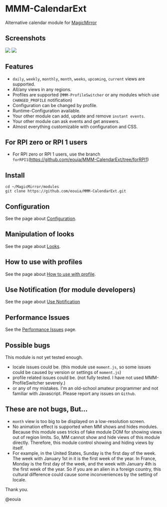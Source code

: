 # MMM-CalendarExt
Alternative calendar module for [MagicMirror](https://magicmirror.builders/)

## Screenshots
![](https://github.com/eouia/MMM-CalendarExt/blob/master/screencaptures/monthly_home.png)
![](https://github.com/eouia/MMM-CalendarExt/blob/master/screencaptures/screen.jpg)

## Features
- `daily`, `weekly`, `monthly`, `month`, `weeks`, `upcoming`, `current` views are supported.
- All/any views in any regions.
- Profiles are supported (`MMM-ProfileSwitcher` or any modules which use `CHANGED_PROFILE` notification)
- Configuration can be changed by profile.
- Runtime-Configuration available.
- Your other module can add, update and remove `instant events`.
- Your other module can ask events and get answers.
- Almost everything customizable with configuration and CSS.

## For RPI zero or RPI 1 users
- For RPI zero or RPI 1 users, use the branch `forRPI1`(https://github.com/eouia/MMM-CalendarExt/tree/forRPI1)

## Install
```
cd ~/MagicMirror/modules
git clone https://github.com/eouia/MMM-CalendarExt.git
```

## Configuration
See the page about [Configuration](https://github.com/eouia/MMM-CalendarExt/wiki/Configuration).

## Manipulation of looks
See the page about [Looks](https://github.com/eouia/MMM-CalendarExt/wiki/Manipulation-of-looks).

## How to use with profiles
See the page about [How to use with profile](https://github.com/eouia/MMM-CalendarExt/wiki/How-to-use-with-profiles).

## Use Notification (for module developers)
See the page about [Use Notification](https://github.com/eouia/MMM-CalendarExt/wiki/Use-Notification-(for-module-developers))

## Performance Issues
See the [Performance Issues](https://github.com/eouia/MMM-CalendarExt/wiki/Performance-Issues) page. 

## Possible bugs
This module is not yet tested enough.
- locale issues could be. (this module use `moment.js`, so some issues could be caused by version or settings of  `moment.js`)
- profile related issues could be. (not fully tested. I have not used MMM-ProfileSwitcher severely.)
- or any of my mistakes. I'm an old-school amateur programmer and not familiar with Javascript. Please report any issues on `Github`.

## These are not bugs, But...
- `month` view is too big to be displayed on a low-resolution screen.
- No animation effect is supported when MM shows and hides modules. Because this module uses tricks of fake module DOM for showing views out of region limits. So, MM cannot show and hide views of this module directly. Therefore, this module control showing and hiding views by itself.  
- For example, in the United States, Sunday is the first day of the week. The week with January 1st in it is the first week of the year. In France, Monday is the first day of the week, and the week with January 4th is the first week of the year. So if you are an alien in a foreign country, this cultural difference could cause some inconveniences by the setting of locale.

Thank you.

@eouia
